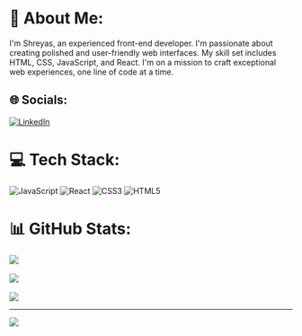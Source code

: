 # 💫 About Me:
I'm Shreyas, an experienced front-end developer. I'm passionate about creating polished and user-friendly web interfaces. My skill set includes HTML, CSS, JavaScript, and React. I'm on a mission to craft exceptional web experiences, one line of code at a time.

## 🌐 Socials:
[![LinkedIn](https://img.shields.io/badge/LinkedIn-%230077B5.svg?logo=linkedin&logoColor=white)](https://linkedin.com/in/https://www.linkedin.com/in/shreyas-s-0119b21aa/) 

# 💻 Tech Stack:
![JavaScript](https://img.shields.io/badge/javascript-%23323330.svg?style=for-the-badge&logo=javascript&logoColor=%23F7DF1E) ![React](https://img.shields.io/badge/react-%2320232a.svg?style=for-the-badge&logo=react&logoColor=%2361DAFB) ![CSS3](https://img.shields.io/badge/css3-%231572B6.svg?style=for-the-badge&logo=css3&logoColor=white) ![HTML5](https://img.shields.io/badge/html5-%23E34F26.svg?style=for-the-badge&logo=html5&logoColor=white)
# 📊 GitHub Stats:
![](https://github-readme-stats.vercel.app/api?username=shreyassp17&theme=dark&hide_border=false&include_all_commits=false&count_private=false)<br/></br>
![](https://github-readme-streak-stats.herokuapp.com/?user=shreyassp17&theme=dark&hide_border=false)<br/></br>
![](https://github-readme-stats.vercel.app/api/top-langs/?username=shreyassp17&theme=dark&hide_border=false&include_all_commits=false&count_private=false&layout=compact)

---
[![](https://visitcount.itsvg.in/api?id=shreyassp17&icon=0&color=0)](https://visitcount.itsvg.in)

<!-- Proudly created with GPRM ( https://gprm.itsvg.in ) -->
